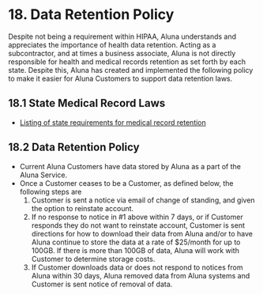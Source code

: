 # 18. Data Retention Policy

Despite not being a requirement within HIPAA, Aluna understands and appreciates the importance of health data retention. Acting as a subcontractor, and at times a business associate, Aluna is not directly responsible for health and medical records retention as set forth by each state. Despite this, Aluna has created and implemented the following policy to make it easier for Aluna Customers to support data retention laws.

## 18.1 State Medical Record Laws

* [Listing of state requirements for medical record retention](http://www.healthit.gov/sites/default/files/appa7-1.pdf)

## 18.2 Data Retention Policy

* Current Aluna Customers have data stored by Aluna as a part of the Aluna Service.
* Once a Customer ceases to be a Customer, as defined below, the following steps are
  1. Customer is sent a notice via email of change of standing, and given the option to reinstate account.
  2. If no response to notice in #1 above within 7 days, or if Customer responds they do not want to reinstate account, Customer is sent directions for how to download their data from Aluna and/or to have Aluna continue to store the data at a rate of $25/month for up to 100GB. If there is more than 100GB of data, Aluna will work with Customer to determine storage costs.
  3. If Customer downloads data or does not respond to notices from Aluna within 30 days, Aluna removed data from Aluna systems and Customer is sent notice of removal of data.
